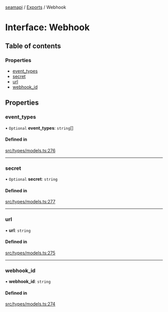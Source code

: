 [seamapi](../README.md) / [Exports](../modules.md) / Webhook

# Interface: Webhook

## Table of contents

### Properties

- [event\_types](Webhook.md#event_types)
- [secret](Webhook.md#secret)
- [url](Webhook.md#url)
- [webhook\_id](Webhook.md#webhook_id)

## Properties

### event\_types

• `Optional` **event\_types**: `string`[]

#### Defined in

[src/types/models.ts:276](https://github.com/seamapi/javascript/blob/main/src/types/models.ts#L276)

___

### secret

• `Optional` **secret**: `string`

#### Defined in

[src/types/models.ts:277](https://github.com/seamapi/javascript/blob/main/src/types/models.ts#L277)

___

### url

• **url**: `string`

#### Defined in

[src/types/models.ts:275](https://github.com/seamapi/javascript/blob/main/src/types/models.ts#L275)

___

### webhook\_id

• **webhook\_id**: `string`

#### Defined in

[src/types/models.ts:274](https://github.com/seamapi/javascript/blob/main/src/types/models.ts#L274)
